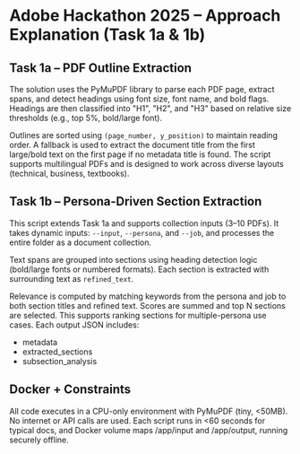 # Adobe Hackathon 2025 – Approach Explanation (Task 1a & 1b)

## Task 1a – PDF Outline Extraction

The solution uses the PyMuPDF library to parse each PDF page, extract spans, and detect headings using font size, font name, and bold flags. Headings are then classified into "H1", "H2", and "H3" based on relative size thresholds (e.g., top 5%, bold/large font).

Outlines are sorted using `(page_number, y_position)` to maintain reading order. A fallback is used to extract the document title from the first large/bold text on the first page if no metadata title is found. The script supports multilingual PDFs and is designed to work across diverse layouts (technical, business, textbooks).

## Task 1b – Persona-Driven Section Extraction

This script extends Task 1a and supports collection inputs (3–10 PDFs). It takes dynamic inputs: `--input`, `--persona`, and `--job`, and processes the entire folder as a document collection.

Text spans are grouped into sections using heading detection logic (bold/large fonts or numbered formats). Each section is extracted with surrounding text as `refined_text`.

Relevance is computed by matching keywords from the persona and job to both section titles and refined text. Scores are summed and top N sections are selected. This supports ranking sections for multiple-persona use cases. Each output JSON includes:
- metadata
- extracted_sections
- subsection_analysis

## Docker + Constraints

All code executes in a CPU-only environment with PyMuPDF (tiny, <50MB). No internet or API calls are used. Each script runs in <60 seconds for typical docs, and Docker volume maps /app/input and /app/output, running securely offline.

